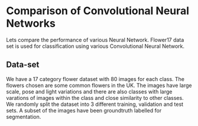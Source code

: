 # Comparison of Convolutional Neural Networks 


Lets compare the performance of various Neural Network. Flower17 data set is used for classification using various Convolutional Neural Network. 


## Data-set
We have a 17 category flower dataset with 80 images for each class. The flowers chosen are some common flowers in the UK. The images have large scale, pose and light variations and there are also classes with large varations of images within the class and close similarity to other classes. We randomly split the dataset into 3 different training, validation and test sets. A subset of the images have been groundtruth labelled for segmentation.



